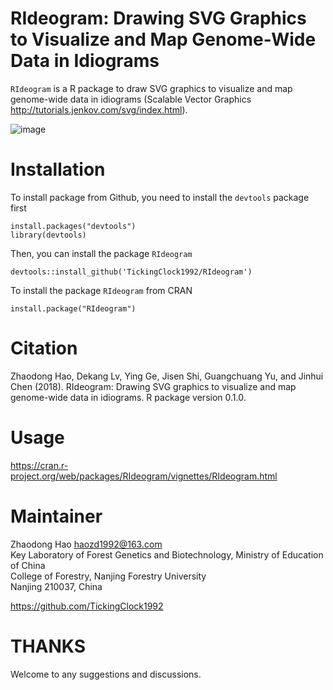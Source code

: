 # RIdeogram: Drawing SVG Graphics to Visualize and Map Genome-Wide Data in Idiograms

`RIdeogram` is a R package to draw SVG graphics to visualize and map genome-wide data in idiograms (Scalable Vector Graphics http://tutorials.jenkov.com/svg/index.html). 

![image](https://github.com/TickingClock1992/RIdeogram/blob/master/vignettes/figures/example4.png)

# Installation

To install package from Github, you need to install the `devtools` package first<br>
```
install.packages("devtools")
library(devtools)
```
Then, you can install the package `RIdeogram`<br>
```
devtools::install_github('TickingClock1992/RIdeogram')
```

To install the package `RIdeogram` from CRAN<br>
```
install.package("RIdeogram")
```

# Citation

Zhaodong Hao, Dekang Lv, Ying Ge, Jisen Shi, Guangchuang Yu, and Jinhui
Chen (2018). RIdeogram: Drawing SVG graphics to visualize and map
genome-wide data in idiograms. R package version 0.1.0.

# Usage

https://cran.r-project.org/web/packages/RIdeogram/vignettes/RIdeogram.html

# Maintainer

Zhaodong Hao <haozd1992@163.com> <br>
Key Laboratory of Forest Genetics and Biotechnology, Ministry of Education of China <br>
College of Forestry, Nanjing Forestry University <br>
Nanjing 210037, China <br>

https://github.com/TickingClock1992

# THANKS
Welcome to any suggestions and discussions.
